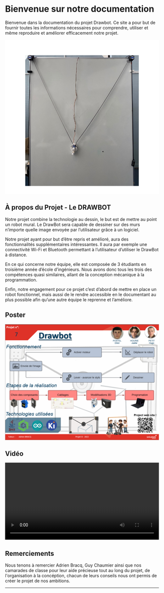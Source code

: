 # Bienvenue sur notre documentation

Bienvenue dans la documentation du projet Drawbot. Ce site a pour but de fournir toutes les informations nécessaires pour comprendre, utiliser et même reproduire et améliorer efficacement notre projet.

![vrai](images/vrai.png) 

## **À propos du Projet - Le DRAWBOT**

Notre projet combine la technologie au dessin, le but est de mettre au point un robot mural. Le DrawBot sera capable de dessiner sur des murs n’importe quelle image envoyée par l’utilisateur grâce à un logiciel.

Notre projet ayant pour but d’être repris et amélioré, aura des fonctionnalités supplémentaires intéressantes. Il aura par exemple une connectivité Wi-Fi et Bluetooth permettant à l’utilisateur d’utiliser le DrawBot à distance.

En ce qui concerne notre équipe, elle est composée de 3 étudiants en troisième année d’école d’ingénieurs. Nous avons donc tous les trois des compétences quasi similaires, allant de la conception mécanique à la programmation.

Enfin, notre engagement pour ce projet c’est d’abord de mettre en place un robot fonctionnel, mais aussi de le rendre accessible en le documentant au plus possible afin qu’une autre équipe le reprenne et l’améliore.

## **Poster**

![Poster projet](images/poster.png)

## **Vidéo**

<video src="images/video_new.webm" controls="controls" title="Title" style="width: 100%;"></video>

## **Remerciements**

Nous tenons à remercier Adrien Bracq, Guy Chaumier ainsi que nos camarades de classe pour leur aide précieuse tout au long du projet, de l'organisation à la concéption, chacun de leurs conseils nous ont permis de créer le projet de nos ambitions.

---
